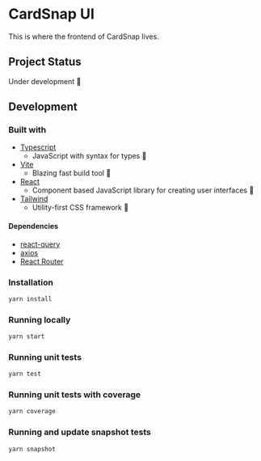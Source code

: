 # CardSnap UI

This is where the frontend of CardSnap lives.

## Project Status

Under development 🚧

## Development

### Built with

- [Typescript](https://www.typescriptlang.org/)
  - JavaScript with syntax for types 💪
- [Vite](https://vitejs.dev/)
  - Blazing fast build tool 🚀
- [React](https://reactjs.org/)
  - Component based JavaScript library for creating user interfaces 🌿
- [Tailwind](https://tailwindcss.com/)
  - Utility-first CSS framework 💅

#### Dependencies

- [react-query](https://tanstack.com/query)
- [axios](https://github.com/axios/axios)
- [React Router](https://reactrouter.com)

### Installation

```bash
yarn install
```

### Running locally

```bash
yarn start
```

### Running unit tests

```bash
yarn test
```

### Running unit tests with coverage

```bash
yarn coverage
```

### Running and update snapshot tests

```bash
yarn snapshot
```
